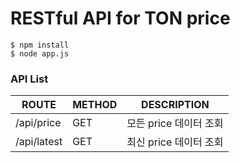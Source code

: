 # RESTful API for TON price

```
$ npm install
$ node app.js
```

### API List
| ROUTE                     | METHOD | DESCRIPTION               |
|---------------------------|--------|---------------------------|
| /api/price                | GET    | 모든 price 데이터 조회        |
| /api/latest               | GET    | 최신 price 데이터 조회        |
